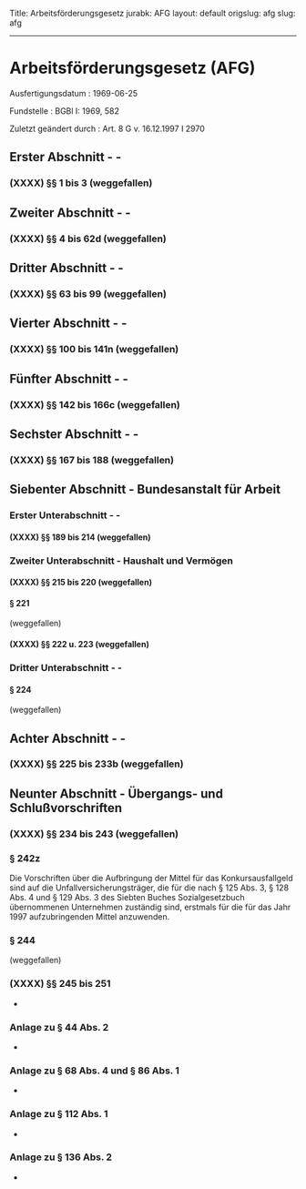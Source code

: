 Title: Arbeitsförderungsgesetz
jurabk: AFG
layout: default
origslug: afg
slug: afg

---

# Arbeitsförderungsgesetz (AFG)

Ausfertigungsdatum
:   1969-06-25

Fundstelle
:   BGBl I: 1969, 582

Zuletzt geändert durch
:   Art. 8 G v. 16.12.1997 I 2970


## Erster Abschnitt - -



### (XXXX) §§ 1 bis 3 (weggefallen)



## Zweiter Abschnitt - -



### (XXXX) §§ 4 bis 62d (weggefallen)


## Dritter Abschnitt - -



### (XXXX) §§ 63 bis 99 (weggefallen)



## Vierter Abschnitt - -



### (XXXX) §§ 100 bis 141n (weggefallen)


## Fünfter Abschnitt - -



### (XXXX) §§ 142 bis 166c (weggefallen)


## Sechster Abschnitt - -



### (XXXX) §§ 167 bis 188 (weggefallen)



## Siebenter Abschnitt - Bundesanstalt für Arbeit



### Erster Unterabschnitt - -



#### (XXXX) §§ 189 bis 214 (weggefallen)



### Zweiter Unterabschnitt - Haushalt und Vermögen



#### (XXXX) §§ 215 bis 220 (weggefallen)



#### § 221

(weggefallen)


#### (XXXX) §§ 222 u. 223 (weggefallen)



### Dritter Unterabschnitt - -



#### § 224

(weggefallen)


## Achter Abschnitt - -



### (XXXX) §§ 225 bis 233b (weggefallen)


## Neunter Abschnitt - Übergangs- und Schlußvorschriften



### (XXXX) §§ 234 bis 243 (weggefallen)



### § 242z

Die Vorschriften über die Aufbringung der Mittel für das
Konkursausfallgeld sind auf die Unfallversicherungsträger, die für die
nach § 125 Abs. 3, § 128 Abs. 4 und § 129 Abs. 3 des Siebten Buches
Sozialgesetzbuch übernommenen Unternehmen zuständig sind, erstmals für
die für das Jahr 1997 aufzubringenden Mittel anzuwenden.


### § 244

(weggefallen)


### (XXXX) §§ 245 bis 251

-


### Anlage zu § 44 Abs. 2

-


### Anlage zu § 68 Abs. 4 und § 86 Abs. 1

-


### Anlage zu § 112 Abs. 1

-


### Anlage zu § 136 Abs. 2

-

